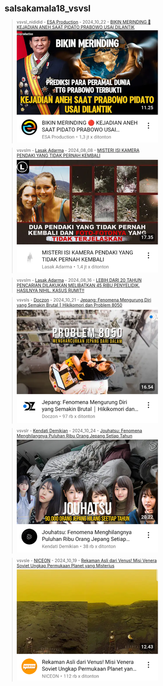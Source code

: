 # salsakamala18_vsvsl
> vsvsl_nididid - [ESA Production](https://m.youtube.com/@esaproductions) - 2024_10_22 - [BIKIN MERINDING 🔴 KEJADIAN ANEH SAAT PIDATO PRABOWO USAI DILANTIK](https://youtu.be/dAzmHNzFT5k) <img src="media/dAzmHNzFT5k/Screenshot_2024-11-13-15-21-45-15.png">


> vsvslm - [Lasak Adarma](https://m.youtube.com/@lasakadarma3247) - 2024_08_08 - [MISTERI ISI KAMERA PENDAKI YANG TIDAK PERNAH KEMBALI](https://youtu.be/OC2VcoG44Y4) <img src="media/OC2VcoG44Y4/Screenshot_2024-11-14-19-59-20-70.png">


> vsvslm - [Lasak Adarma](https://m.youtube.com/@lasakadarma3247) - 2024_08_16 - [LEBIH DARI 20 TAHUN PENCARIAN DILAKUKAN MELIBATKAN 45 RIBU PENYELIDIK. HASILNYA NIHIL. KASUS RUMIT!!](https://youtu.be/5cdeiNlWdk4)


> vsvsls - [Doczon](https://m.youtube.com/@Doczon) - 2024_10_21 - [Jepang: Fenomena Mengurung Diri yang Semakin Brutal ⎮ Hikikomori dan Problem 8050](https://youtu.be/lTOuSdPsVaA) <img src="media/lTOuSdPsVaA/Screenshot_2024-11-14-20-27-30-94.png">


> vsvslr - [Kendati Demikian](https://m.youtube.com/@KendatiDemikianStudio) - 2024_10_24 - [Jouhatsu: Fenomena Menghilangnya Puluhan Ribu Orang Jepang Setiap Tahun](https://youtu.be/duwvjO4fw1I) <img src="media/duwvjO4fw1I/Screenshot_2024-11-14-20-52-09-67.png">


> vsvsle - [NICEON](https://m.youtube.com/@niceonofficial) - 2024_10_19 - [Rekaman Asli dari Venus! Misi Venera Soviet Ungkap Permukaan Planet yang Misterius](https://youtu.be/-Eib1WAU568) <img src="media/-Eib1WAU568/Screenshot_2024-11-14-21-55-56-97.png">
